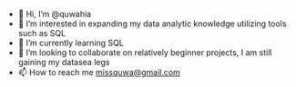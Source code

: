 - 👋 Hi, I’m @quwahia
- 👀 I’m interested in expanding my data analytic knowledge utilizing tools such as SQL 
- 🌱 I’m currently learning SQL
- 💞️ I’m looking to collaborate on relatively beginner projects, I am still gaining my datasea legs
- 📫 How to reach me missquwa@gmail.com

<!---
quwahia/quwahia is a ✨ special ✨ repository because its `README.md` (this file) appears on your GitHub profile.
You can click the Preview link to take a look at your changes.
--->

